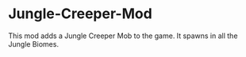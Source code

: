 # Jungle-Creeper-Mod
This mod adds a Jungle Creeper Mob to the game. It spawns in all the Jungle Biomes.
